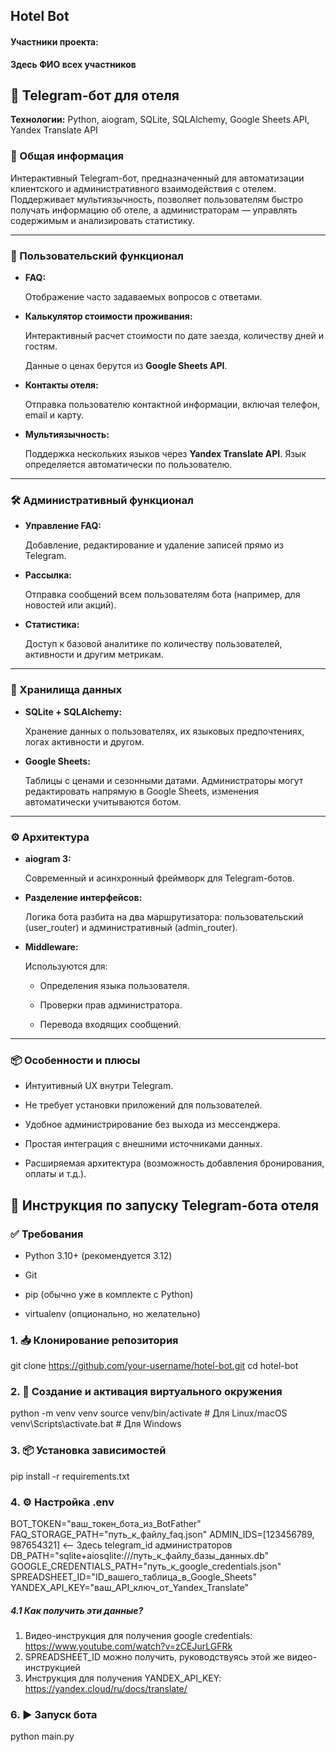 ## Hotel Bot

#### Участники проекта:
**Здесь ФИО всех участников**

## **🏨 Telegram-бот для отеля**

  

**Технологии:** Python, aiogram, SQLite, SQLAlchemy, Google Sheets API, Yandex Translate API

  

### **📌 Общая информация**

  

Интерактивный Telegram-бот, предназначенный для автоматизации клиентского и административного взаимодействия с отелем. Поддерживает мультиязычность, позволяет пользователям быстро получать информацию об отеле, а администраторам — управлять содержимым и анализировать статистику.

---

### **👤 Пользовательский функционал**

- **FAQ:**
    
    Отображение часто задаваемых вопросов с ответами.
    
- **Калькулятор стоимости проживания:**
    
    Интерактивный расчет стоимости по дате заезда, количеству дней и гостям.
    
    Данные о ценах берутся из **Google Sheets API**.
    
- **Контакты отеля:**
    
    Отправка пользователю контактной информации, включая телефон, email и карту.
    
- **Мультиязычность:**
    
    Поддержка нескольких языков через **Yandex Translate API**. Язык определяется автоматически по пользователю.
    

---

### **🛠️ Административный функционал**

- **Управление FAQ:**
    
    Добавление, редактирование и удаление записей прямо из Telegram.
    
- **Рассылка:**
    
    Отправка сообщений всем пользователям бота (например, для новостей или акций).
    
- **Статистика:**
    
    Доступ к базовой аналитике по количеству пользователей, активности и другим метрикам.
    

---

### **🧠 Хранилища данных**

- **SQLite + SQLAlchemy:**
    
    Хранение данных о пользователях, их языковых предпочтениях, логах активности и другом.
    
- **Google Sheets:**
    
    Таблицы с ценами и сезонными датами. Администраторы могут редактировать напрямую в Google Sheets, изменения автоматически учитываются ботом.
    

---

### **⚙️ Архитектура**

- **aiogram 3:**
    
    Современный и асинхронный фреймворк для Telegram-ботов.
    
- **Разделение интерфейсов:**
    
    Логика бота разбита на два маршрутизатора: пользовательский (user_router) и административный (admin_router).
    
- **Middleware:**
    
    Используются для:
    
    - Определения языка пользователя.
        
    - Проверки прав администратора.
        
    - Перевода входящих сообщений.
        
    

---

### **📦 Особенности и плюсы**

- Интуитивный UX внутри Telegram.
    
- Не требует установки приложений для пользователей.
    
- Удобное администрирование без выхода из мессенджера.
    
- Простая интеграция с внешними источниками данных.
    
- Расширяемая архитектура (возможность добавления бронирования, оплаты и т.д.).


## **🚀 Инструкция по запуску Telegram-бота отеля**

  

### **✅ Требования**

- Python 3.10+ (рекомендуется 3.12)
    
- Git
    
- pip (обычно уже в комплекте с Python)
    
- virtualenv (опционально, но желательно)


### **1. 📥 Клонирование репозитория**
git clone https://github.com/your-username/hotel-bot.git
cd hotel-bot

### **2. 🧪 Создание и активация виртуального окружения**
python -m venv venv
source venv/bin/activate        # Для Linux/macOS
venv\Scripts\activate.bat       # Для Windows

### **3. 📦 Установка зависимостей**
pip install -r requirements.txt

### **4. ⚙️ Настройка** **.env**
BOT_TOKEN="ваш_токен_бота_из_BotFather"
FAQ_STORAGE_PATH="путь_к_файлу_faq.json"
ADMIN_IDS=[123456789, 987654321] <-- Здесь telegram_id администраторов
DB_PATH="sqlite+aiosqlite:///путь_к_файлу_базы_данных.db"
GOOGLE_CREDENTIALS_PATH="путь_к_google_credentials.json"
SPREADSHEET_ID="ID_вашего_таблица_в_Google_Sheets"
YANDEX_API_KEY="ваш_API_ключ_от_Yandex_Translate"

##### 4.1 Как получить эти данные?
1. Видео-инструкция для получения google credentials: https://www.youtube.com/watch?v=zCEJurLGFRk
2. SPREADSHEET_ID можно получить, руководствуясь этой же видео-инструкцией
3. Инструкция для получения YANDEX_API_KEY: https://yandex.cloud/ru/docs/translate/

### **6. ▶️ Запуск бота**
python main.py

